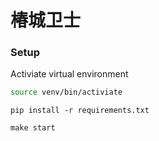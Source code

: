 # 椿城卫士

### Setup

Activiate virtual environment

```Bash
source venv/bin/activiate
```

```Shell
pip install -r requirements.txt
```

```Shell
make start
```



